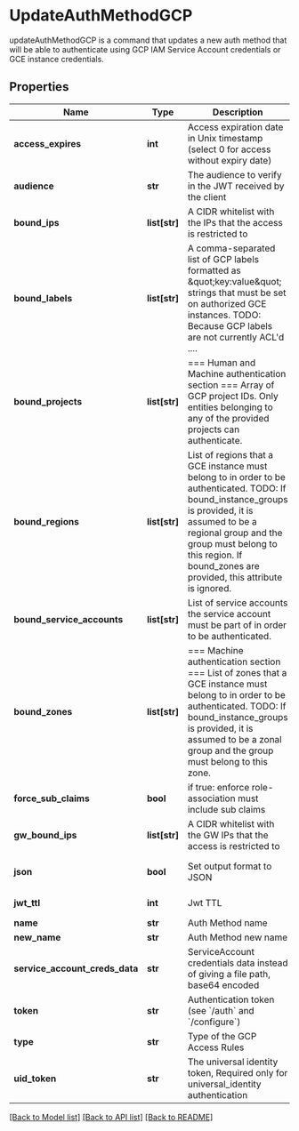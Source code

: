 # UpdateAuthMethodGCP

updateAuthMethodGCP is a command that updates a new auth method that will be able to authenticate using GCP IAM Service Account credentials or GCE instance credentials.
## Properties
Name | Type | Description | Notes
------------ | ------------- | ------------- | -------------
**access_expires** | **int** | Access expiration date in Unix timestamp (select 0 for access without expiry date) | [optional] [default to 0]
**audience** | **str** | The audience to verify in the JWT received by the client | [default to 'akeyless.io']
**bound_ips** | **list[str]** | A CIDR whitelist with the IPs that the access is restricted to | [optional] 
**bound_labels** | **list[str]** | A comma-separated list of GCP labels formatted as \&quot;key:value\&quot; strings that must be set on authorized GCE instances. TODO: Because GCP labels are not currently ACL&#39;d .... | [optional] 
**bound_projects** | **list[str]** | &#x3D;&#x3D;&#x3D; Human and Machine authentication section &#x3D;&#x3D;&#x3D; Array of GCP project IDs. Only entities belonging to any of the provided projects can authenticate. | [optional] 
**bound_regions** | **list[str]** | List of regions that a GCE instance must belong to in order to be authenticated. TODO: If bound_instance_groups is provided, it is assumed to be a regional group and the group must belong to this region. If bound_zones are provided, this attribute is ignored. | [optional] 
**bound_service_accounts** | **list[str]** | List of service accounts the service account must be part of in order to be authenticated. | [optional] 
**bound_zones** | **list[str]** | &#x3D;&#x3D;&#x3D; Machine authentication section &#x3D;&#x3D;&#x3D; List of zones that a GCE instance must belong to in order to be authenticated. TODO: If bound_instance_groups is provided, it is assumed to be a zonal group and the group must belong to this zone. | [optional] 
**force_sub_claims** | **bool** | if true: enforce role-association must include sub claims | [optional] 
**gw_bound_ips** | **list[str]** | A CIDR whitelist with the GW IPs that the access is restricted to | [optional] 
**json** | **bool** | Set output format to JSON | [optional] [default to False]
**jwt_ttl** | **int** | Jwt TTL | [optional] [default to 0]
**name** | **str** | Auth Method name | 
**new_name** | **str** | Auth Method new name | [optional] 
**service_account_creds_data** | **str** | ServiceAccount credentials data instead of giving a file path, base64 encoded | [optional] 
**token** | **str** | Authentication token (see &#x60;/auth&#x60; and &#x60;/configure&#x60;) | [optional] 
**type** | **str** | Type of the GCP Access Rules | 
**uid_token** | **str** | The universal identity token, Required only for universal_identity authentication | [optional] 

[[Back to Model list]](../README.md#documentation-for-models) [[Back to API list]](../README.md#documentation-for-api-endpoints) [[Back to README]](../README.md)


